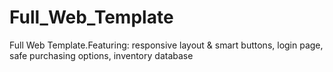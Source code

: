 # Full_Web_Template
 Full Web Template.Featuring: responsive layout & smart buttons, login page, safe purchasing options, inventory database
